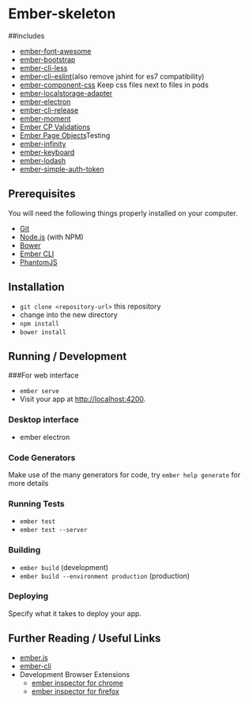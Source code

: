 # Ember-skeleton

##includes 
* [ember-font-awesome](https://github.com/martndemus/ember-font-awesome)
* [ember-bootstrap](https://github.com/kaliber5/ember-bootstrap)
* [ember-cli-less](https://github.com/gdub22/ember-cli-less)
* [ember-cli-eslint](https://github.com/ember-cli/ember-cli-eslint)(also remove jshint for es7 compatibility)
* [ember-component-css](https://github.com/ebryn/ember-component-css) Keep css files next to files in pods
* [ember-localstorage-adapter](https://github.com/locks/ember-localstorage-adapter) 
* [ember-electron](https://github.com/felixrieseberg/ember-electron)
* [ember-cli-release](https://github.com/lytics/ember-cli-release)
* [ember-moment](https://github.com/stefanpenner/ember-moment)
* [Ember CP Validations](https://github.com/offirgolan/ember-cp-validations)
* [Ember Page Objects](https://github.com/san650/ember-cli-page-object)Testing
* [ember-infinity](https://github.com/hhff/ember-infinity)
* [ember-keyboard](https://github.com/null-null-null/ember-keyboard)
* [ember-lodash](https://github.com/levanto-financial/ember-lodash) 
* [ember-simple-auth-token](https://github.com/jpadilla/ember-simple-auth-token)

## Prerequisites

You will need the following things properly installed on your computer.

* [Git](http://git-scm.com/)
* [Node.js](http://nodejs.org/) (with NPM)
* [Bower](http://bower.io/)
* [Ember CLI](http://ember-cli.com/)
* [PhantomJS](http://phantomjs.org/)

## Installation

* `git clone <repository-url>` this repository
* change into the new directory
* `npm install`
* `bower install`

## Running / Development

###For web interface 

* `ember serve`
* Visit your app at [http://localhost:4200](http://localhost:4200).

### Desktop interface
* ember electron

### Code Generators

Make use of the many generators for code, try `ember help generate` for more details

### Running Tests

* `ember test`
* `ember test --server`

### Building

* `ember build` (development)
* `ember build --environment production` (production)

### Deploying

Specify what it takes to deploy your app.

## Further Reading / Useful Links

* [ember.js](http://emberjs.com/)
* [ember-cli](http://ember-cli.com/)
* Development Browser Extensions
  * [ember inspector for chrome](https://chrome.google.com/webstore/detail/ember-inspector/bmdblncegkenkacieihfhpjfppoconhi)
  * [ember inspector for firefox](https://addons.mozilla.org/en-US/firefox/addon/ember-inspector/)

